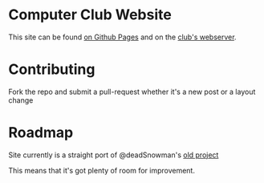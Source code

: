 # Computer Club Website

This site can be found [on Github Pages](https://fsucomputerclub.github.io) and on
the [club's webserver](http://fsucomputer.club).

# Contributing

Fork the repo and submit a pull-request whether it's a new post or a layout change

# Roadmap
Site currently is a straight port of @deadSnowman's [old project](https://github.com/deadSnowman/Comp-Club-Site)

This means that it's got plenty of room for improvement.
